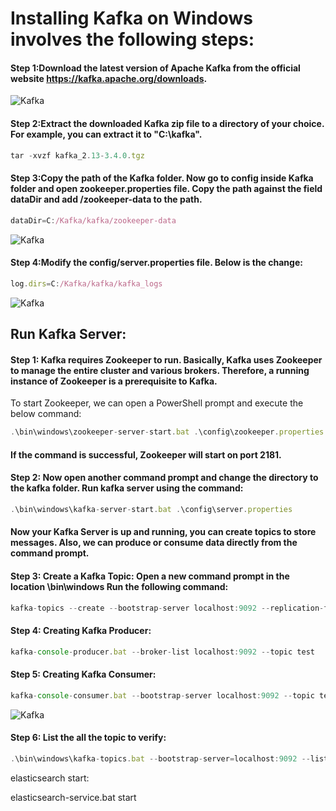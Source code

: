 # Installing Kafka on Windows involves the following steps:

#### Step 1:Download the latest version of Apache Kafka from the official website https://kafka.apache.org/downloads.

![Kafka](images/kafka_downloads.png?raw=true "Kafka")

#### Step 2:Extract the downloaded Kafka zip file to a directory of your choice. For example, you can extract it to "C:\kafka".
```javascript unzip file
tar -xvzf kafka_2.13-3.4.0.tgz
```
#### Step 3:Copy the path of the Kafka folder. Now go to config inside Kafka folder and open zookeeper.properties file. Copy the path against the field dataDir and add /zookeeper-data to the path.
```javascript zookeeper
dataDir=C:/Kafka/kafka/zookeeper-data
```
![Kafka](images/Zookeeper.png?raw=true "Kafka")

#### Step 4:Modify the config/server.properties file. Below is the change:
```javascript server
log.dirs=C:/Kafka/kafka/kafka_logs
```
![Kafka](images/server.png?raw=true "Kafka")

## Run Kafka Server:
#### Step 1: Kafka requires Zookeeper to run. Basically, Kafka uses Zookeeper to manage the entire cluster and various brokers. Therefore, a running instance of Zookeeper is a prerequisite to Kafka.
To start Zookeeper, we can open a PowerShell prompt and execute the below command:
```javascript Start Zookeeper
.\bin\windows\zookeeper-server-start.bat .\config\zookeeper.properties
```
#### If the command is successful, Zookeeper will start on port 2181.

#### Step 2: Now open another command prompt and change the directory to the kafka folder. Run kafka server using the command:
```javascript Start Zookeeper
.\bin\windows\kafka-server-start.bat .\config\server.properties
```
#### Now your Kafka Server is up and running, you can create topics to store messages. Also, we can produce or consume data directly from the command prompt.

#### Step 3: Create a Kafka Topic: Open a new command prompt in the location \bin\windows Run the following command:
```javascript Create topic
kafka-topics --create --bootstrap-server localhost:9092 --replication-factor 1 --partitions 1 --topic test
```

#### Step 4: Creating Kafka Producer:
```javascript Create topic
kafka-console-producer.bat --broker-list localhost:9092 --topic test
```

#### Step 5: Creating Kafka Consumer:
```javascript Create topic
kafka-console-consumer.bat --bootstrap-server localhost:9092 --topic test --from-beginning
```

![Kafka](images/PrdCns.png?raw=true "Kafka")

#### Step 6: List the all the topic to verify:
```javascript Create topic
.\bin\windows\kafka-topics.bat --bootstrap-server=localhost:9092 --list
```

elasticsearch start:

elasticsearch-service.bat start


